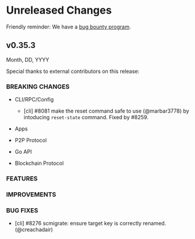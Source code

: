 # Unreleased Changes

Friendly reminder: We have a [bug bounty program](https://hackerone.com/cosmos).

## v0.35.3

Month, DD, YYYY

Special thanks to external contributors on this release:

### BREAKING CHANGES

- CLI/RPC/Config

  - [cli] \#8081 make the reset command safe to use (@marbar3778) by intoducing `reset-state` command. Fixed by \#8259.

- Apps

- P2P Protocol

- Go API

- Blockchain Protocol

### FEATURES

### IMPROVEMENTS

### BUG FIXES

- [cli] \#8276 scmigrate: ensure target key is correctly renamed. (@creachadair)
